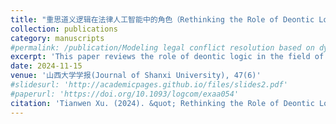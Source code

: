 ```yaml
---
title: "重思道义逻辑在法律人工智能中的角色（Rethinking the Role of Deontic Logic in Legal Artificial Intelligence）"
collection: publications
category: manuscripts
#permalink: /publication/Modeling legal conflict resolution based on dynamic logic
excerpt: 'This paper reviews the role of deontic logic in the field of AI and law.'
date: 2024-11-15
venue: '山西大学学报(Journal of Shanxi University), 47(6)'
#slidesurl: 'http://academicpages.github.io/files/slides2.pdf'
#paperurl: 'https://doi.org/10.1093/logcom/exaa054'
citation: 'Tianwen Xu. (2024). &quot; Rethinking the Role of Deontic Logic in Legal Artificial Intelligence. &quot; <i>Journal of Shanxi University</i>. 47(6).'
---
```

